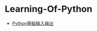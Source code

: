 # Learning-Of-Python

* [Python基础输入输出](https://github.com/renxingkai/Learning-Of-Python/blob/master/Input%26Output%20Grammar.md)